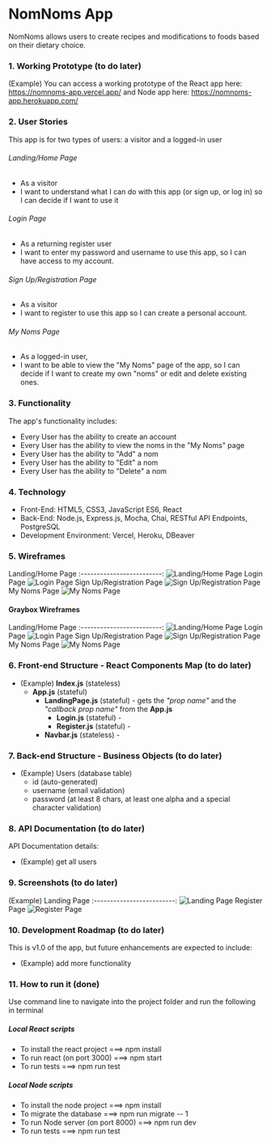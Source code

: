 # NomNoms App
NomNoms allows users to create recipes and modifications to foods based on their dietary choice.



### 1. Working Prototype (to do later)
(Example) You can access a working prototype of the React app here: https://nomnoms-app.vercel.app/ and Node app here: https://nomnoms-app.herokuapp.com/



### 2. User Stories
This app is for two types of users: a visitor and a logged-in user

###### Landing/Home Page
* As a visitor
* I want to understand what I can do with this app (or sign up, or log in) so I can decide if I want to use it

###### Login Page
* As a returning register user
* I want to enter my password and username to use this app, so I can have access to my account.

###### Sign Up/Registration Page
* As a visitor
* I want to register to use this app so I can create a personal account.

###### My Noms Page
* As a logged-in user,
* I want to be able to view the "My Noms" page of the app, so I can decide if I want to create my own "noms" or edit and delete existing ones.



### 3. Functionality
The app's functionality includes:
* Every User has the ability to create an account
* Every User has the ability to view the noms in the "My Noms" page
* Every User has the ability to "Add" a nom
* Every User has the ability to "Edit" a nom
* Every User has the ability to "Delete" a nom



### 4. Technology
* Front-End: HTML5, CSS3, JavaScript ES6, React
* Back-End: Node.js, Express.js, Mocha, Chai, RESTful API Endpoints, PostgreSQL 
* Development Environment: Vercel, Heroku, DBeaver



### 5. Wireframes
Landing/Home Page
:-------------------------:
![Landing/Home Page](/github-images/wireframes/landing-home-page.jpg)
Login Page
![Login Page](/github-images/wireframes/sign-in-page.jpg)
Sign Up/Registration Page
![Sign Up/Registration Page](/github-images/wireframes/sign-up-registration-page.jpg)
My Noms Page
![My Noms Page](/github-images/wireframes/your-noms-page.jpg)

#### Graybox Wireframes
Landing/Home Page
:-------------------------:
![Landing/Home Page](/github-images/graybox-wireframes/home-page.png)
Login Page
![Login Page](/github-images/graybox-wireframes/login-page.png)
Sign Up/Registration Page
![Sign Up/Registration Page](/github-images/graybox-wireframes/sign-up-form.png)
My Noms Page
![My Noms Page](/github-images/graybox-wireframes/your-noms-page.png)



### 6. Front-end Structure - React Components Map (to do later)
* (Example) __Index.js__ (stateless)
    * __App.js__ (stateful)
        * __LandingPage.js__ (stateful) - gets the _"prop name"_ and the _"callback prop name"_ from the __App.js__
            * __Login.js__ (stateful) -
            * __Register.js__ (stateful) -
        * __Navbar.js__ (stateless) -



### 7. Back-end Structure - Business Objects (to do later)
* (Example) Users (database table)
    * id (auto-generated)
    * username (email validation)
    * password (at least 8 chars, at least one alpha and a special character validation)



### 8. API Documentation (to do later)
API Documentation details:
* (Example) get all users



### 9. Screenshots (to do later)
(Example) Landing Page
:-------------------------:
![Landing Page](/github-images/screenshots/landing-page-screenshot.png)
Register Page
![Register Page](/github-images/screenshots/register-page-screenshot.png)



### 10. Development Roadmap (to do later)
This is v1.0 of the app, but future enhancements are expected to include:
* (Example) add more functionality



### 11. How to run it (done)
Use command line to navigate into the project folder and run the following in terminal

##### Local React scripts
* To install the react project ===> npm install
* To run react (on port 3000) ===> npm start
* To run tests ===> npm run test

##### Local Node scripts
* To install the node project ===> npm install
* To migrate the database ===> npm run migrate -- 1
* To run Node server (on port 8000) ===> npm run dev
* To run tests ===> npm run test
